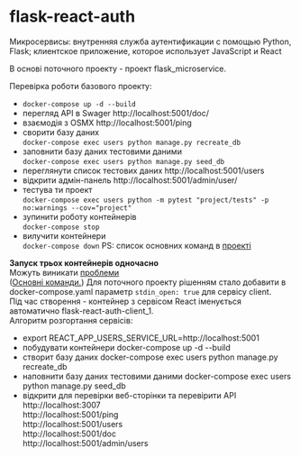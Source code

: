 # flask-react-auth
Микросервисы: внутренняя служба аутентификации с помощью Python, Flask; клиентское приложение, которое использует JavaScript и React

В основі поточного проекту - проект flask_microservice.  
 
 Перевірка роботи базового проекту:  
 - `docker-compose up -d --build`  
 - перегляд API в Swager http://localhost:5001/doc/  
 - взаємодія з OSMX http://localhost:5001/ping
 - сворити базу даних  
 `docker-compose exec users python manage.py recreate_db`
 - заповнити базу даних тестовими даними  
 `docker-compose exec users python manage.py seed_db`  
 - переглянути список тестових даних http://localhost:5001/users  
 - відкрити адмін-панель http://localhost:5001/admin/user/  
 - тестува ти проект  
 `docker-compose exec users python -m pytest "project/tests" -p no:warnings --cov="project"`  
 - зупинити роботу контейнерів  
 `docker-compose stop`
 - вилучити контейнери  
 `docker-compose down` 
 PS: список основних команд в [проекті](https://testdriven.io/courses/auth-flask-react/getting-started/)  
  
 **Запуск трьох контейнерів одночасно**  
 Можуть виникати [проблеми](https://dev.to/igmrrf/docker-react-exited-with-code-0-398n)  
 ([Основні команди.](https://testdriven.io/courses/auth-flask-react/react-and-docker/#H-1-commands))
 Для поточного проекту рішенням стало добавити в docker-compose.yaml параметр `stdin_open: true` для сервісу client.  
 Під час створення - контейнер з сервісом React іменується автоматично flask-react-auth-client_1.  
 Алгоритм розгортання сервісів:  
 - export REACT_APP_USERS_SERVICE_URL=http://localhost:5001  
 - побудувати контейнери docker-compose up -d --build  
 - створит базу даних docker-compose exec users python manage.py recreate_db  
 - наповнити базу даних тестовими даними docker-compose exec users python manage.py seed_db  
 - відкрити для перевірки веб-сторінки та перевірити API  
 http://localhost:3007  
 http://localhost:5001/ping  
 http://localhost:5001/users  
 http://localhost:5001/doc  
 http://localhost:5001/admin/users
 
 
   
 
 